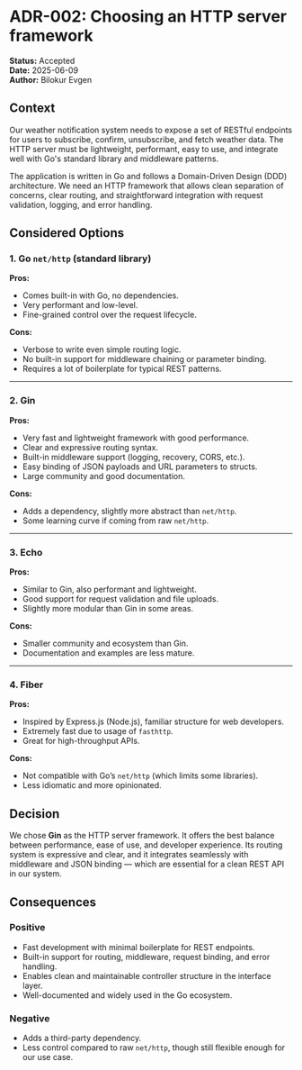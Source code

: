 # ADR-002: Choosing an HTTP server framework

**Status:** Accepted  
**Date:** 2025-06-09  
**Author:** Bilokur Evgen

## Context

Our weather notification system needs to expose a set of RESTful endpoints for users to subscribe, confirm, unsubscribe, and fetch weather data. The HTTP server must be lightweight, performant, easy to use, and integrate well with Go's standard library and middleware patterns.

The application is written in Go and follows a Domain-Driven Design (DDD) architecture. We need an HTTP framework that allows clean separation of concerns, clear routing, and straightforward integration with request validation, logging, and error handling.

## Considered Options

### 1. Go `net/http` (standard library)

**Pros:**
- Comes built-in with Go, no dependencies.
- Very performant and low-level.
- Fine-grained control over the request lifecycle.

**Cons:**
- Verbose to write even simple routing logic.
- No built-in support for middleware chaining or parameter binding.
- Requires a lot of boilerplate for typical REST patterns.

---

### 2. Gin

**Pros:**
- Very fast and lightweight framework with good performance.
- Clear and expressive routing syntax.
- Built-in middleware support (logging, recovery, CORS, etc.).
- Easy binding of JSON payloads and URL parameters to structs.
- Large community and good documentation.

**Cons:**
- Adds a dependency, slightly more abstract than `net/http`.
- Some learning curve if coming from raw `net/http`.

---

### 3. Echo

**Pros:**
- Similar to Gin, also performant and lightweight.
- Good support for request validation and file uploads.
- Slightly more modular than Gin in some areas.

**Cons:**
- Smaller community and ecosystem than Gin.
- Documentation and examples are less mature.

---

### 4. Fiber

**Pros:**
- Inspired by Express.js (Node.js), familiar structure for web developers.
- Extremely fast due to usage of `fasthttp`.
- Great for high-throughput APIs.

**Cons:**
- Not compatible with Go’s `net/http` (which limits some libraries).
- Less idiomatic and more opinionated.

## Decision

We chose **Gin** as the HTTP server framework. It offers the best balance between performance, ease of use, and developer experience. Its routing system is expressive and clear, and it integrates seamlessly with middleware and JSON binding — which are essential for a clean REST API in our system.

## Consequences

### Positive

- Fast development with minimal boilerplate for REST endpoints.
- Built-in support for routing, middleware, request binding, and error handling.
- Enables clean and maintainable controller structure in the interface layer.
- Well-documented and widely used in the Go ecosystem.

### Negative

- Adds a third-party dependency.
- Less control compared to raw `net/http`, though still flexible enough for our use case.
